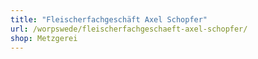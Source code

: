 ```yaml
---
title: "Fleischerfachgeschäft Axel Schopfer"
url: /worpswede/fleischerfachgeschaeft-axel-schopfer/
shop: Metzgerei
---
```

